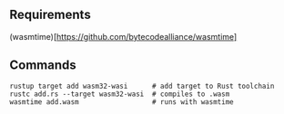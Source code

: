 ## Requirements

(wasmtime)[https://github.com/bytecodealliance/wasmtime]

## Commands

```
rustup target add wasm32-wasi      # add target to Rust toolchain
rustc add.rs --target wasm32-wasi  # compiles to .wasm
wasmtime add.wasm                  # runs with wasmtime
```
